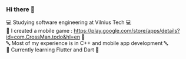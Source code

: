 ### Hi there 👋

💻 Studying software engineering at Vilnius Tech 💻 <br />
📱  I created a mobile game : https://play.google.com/store/apps/details?id=com.CrossMan.todo&hl=en 📱 <br />
🔤 Most of my experience is in C++ and mobile app development 🔤 <br />
📖 Currently learning Flutter and Dart 📖
